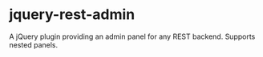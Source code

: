 jquery-rest-admin
=================

A jQuery plugin providing an admin panel for any REST backend. Supports nested panels.